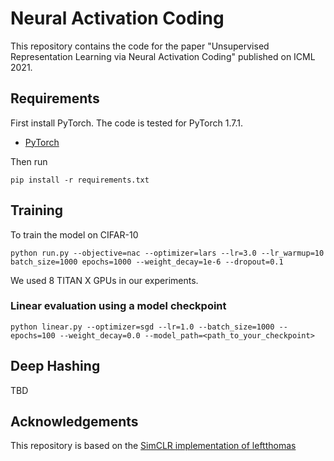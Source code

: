 # Neural Activation Coding

This repository contains the code for the paper "Unsupervised Representation Learning via Neural Activation Coding" published on ICML 2021.

## Requirements
First install PyTorch. The code is tested for PyTorch 1.7.1.
- [PyTorch](https://pytorch.org)

Then run
```
pip install -r requirements.txt
```

## Training
To train the model on CIFAR-10
```
python run.py --objective=nac --optimizer=lars --lr=3.0 --lr_warmup=10 batch_size=1000 epochs=1000 --weight_decay=1e-6 --dropout=0.1
```
We used 8 TITAN X GPUs in our experiments.

### Linear evaluation using a model checkpoint
```
python linear.py --optimizer=sgd --lr=1.0 --batch_size=1000 --epochs=100 --weight_decay=0.0 --model_path=<path_to_your_checkpoint>
```

## Deep Hashing
TBD

## Acknowledgements
This repository is based on the [SimCLR implementation of leftthomas](https://github.com/leftthomas/SimCLR)
